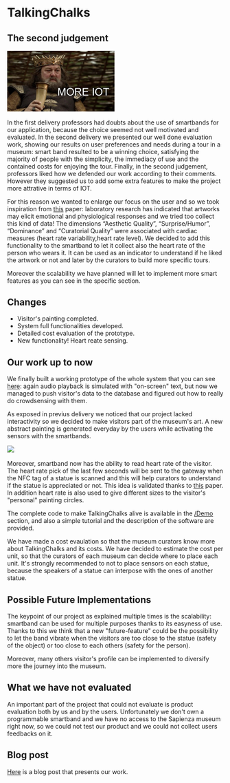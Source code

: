 # TalkingChalks

## The second judgement
<img src="pics/more_iot.jpg" width="250px">

In the first delivery professors had doubts about the use of smartbands for our application, because the choice seemed not well motivated and evaluated.
In the second delivery we presented our well done evaluation work, showing our results on user preferences and needs during a tour in a museum: smart band resulted to be a winning choice, satisfying the majority of people with the simplicity, the immediacy of use and the contained costs for enjoying the tour.
Finally, in the second judgement, professors liked how we defended our work according to their comments. However they suggested us to add some extra features to make the project more attrative in terms of IOT.

For this reason we wanted to enlarge our focus on the user and so we took inspiration from [this](https://mapping-museum-experience.com/wp-content/uploads/2019/04/Physiological-Correlates.pdf) paper: laboratory research has indicated that artworks may elicit emotional and physiological responses and we tried too collect this kind of data! The dimensions “Aesthetic Quality”, “Surprise/Humor”, “Dominance”  and “Curatorial Quality” were associated with cardiac measures (heart rate variability,heart rate level).
We decided to add this functionality to the smartband to let it collect also the heart rate of the person who wears it. It can be used as an indicator to understand if he liked the artwork or not and later by the curators to build more specific tours.

Moreover the scalability we have planned will let to implement more smart features as you can see in the specific section.

## Changes
* Visitor's painting completed.
* System full functionalities developed. 
* Detailed cost evaluation of the prototype. 
* New functionality! Heart reate sensing.

## Our work up to now
We finally built a working prototype of the whole system that you can see [here](https://youtu.be/zbf5zkPk7X0): again audio playback is simulated with "on-screen" text, but now we managed to push visitor's data to the database and figured out how to really do crowdsensing with them.

As exposed in previus delivery we noticed that our project lacked interactivity so we decided to make visitors part of the museum's art. A new abstract painting is generated everyday by the users while activating the sensors with the smartbands.

<img src="pics/circle.gif">

Moreover, smartband now has the ability to read heart rate of the visitor. The heart rate pick of the last few seconds will be sent to the gateway when the NFC tag of a statue is scanned and this will help curators to understand if the statue is appreciated or not. This idea is validated thanks to [this](https://mapping-museum-experience.com/wp-content/uploads/2019/04/Physiological-Correlates.pdf) paper. In addition heart rate is also used to give different sizes to the visitor's "personal" painting circles.

The complete code to make TalkingChalks alive is available in the [/Demo](https://github.com/PanK0/TalkingChalks/tree/master/Demo) section, and also a simple tutorial and the description of the software are provided.

We have made a cost evaulation so that the museum curators know more about TalkingChalks and its costs. We have decided to estimate the cost per unit, so that the curators of each museum can decide where to place each unit. It's strongly recommended to not to place sensors on each statue, because the speakers of a statue can interpose with the ones of another statue.

## Possible Future Implementations
The keypoint of our project as explained multiple times is the scalability: smartband can be used for multiple purposes thanks to its easyness of use. Thanks to this we think that a new "future-feature" could be the possibility to let the band vibrate when the visitors are too close to the statue (safety of the object) or too close to each others (safety for the person). 

Moreover, many others visitor's profile can be implemented to diversify more the journey into the museum.

## What we have not evaluated
An important part of the project that could not evaluate is product evaluation both by us and by the users. Unfortunately we don't own a programmable smartband and we have no access to the Sapienza museum right now, so we could not test our product and we could not collect users feedbacks on it. 

## Blog post
[Here](https://www.hackster.io/348161/talking-chalks-d497bc) is a blog post that presents our work.
